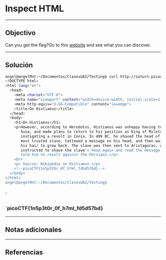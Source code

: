 # Inspect HTML

---
## Objectivo

Can you get the flag?Go to this [website](http://saturn.picoctf.net:49386/) and see what you can discover.

---
## Solución

``` sh
angel@angelMnt:~/Documentos/ClasesUAZ/Testing$ curl http://saturn.picoctf.net:59126/
<!DOCTYPE html>
<html lang="en">
  <head>
    <meta charset="UTF-8">
    <meta name="viewport" content="width=device-width, initial-scale=1.0">
    <meta http-equiv="X-UA-Compatible" content="ie=edge">
    <title>On Histiaeus</title>
  </head>
  <body>
    <h1>On Histiaeus</h1>
    <p>However, according to Herodotus, Histiaeus was unhappy having to stay in
       Susa, and made plans to return to his position as King of Miletus by 
       instigating a revolt in Ionia. In 499 BC, he shaved the head of his 
       most trusted slave, tattooed a message on his head, and then waited for 
       his hair to grow back. The slave was then sent to Aristagoras, who was 
       instructed to shave the slave's head again and read the message, which 
       told him to revolt against the Persians.</p>
    <br>
    <p> Source: Wikipedia on Histiaeus </p>
	<!--picoCTF{1n5p3t0r_0f_h7ml_fd5d57bd}-->
  </body>
</html>
angel@angelMnt:~/Documentos/ClasesUAZ/Testing$ 
```
### `
### `picoCTF{1n5p3t0r_0f_h7ml_fd5d57bd}
---
## Notas adicionales




---
## Referencias

	